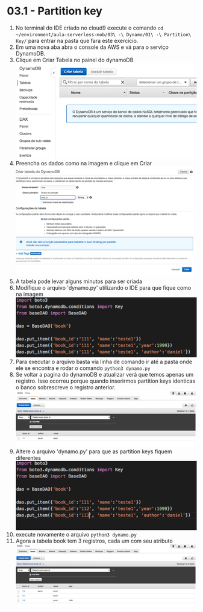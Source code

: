 # 03.1 - Partition key


1. No terminal do IDE criado no cloud9 execute o comando `cd ~/environment/aula-serverless-mob/03\ -\ Dynamo/01\ -\ Partition\ Key/` para entrar na pasta que fara este exercicio.
2. Em uma nova aba abra o console da AWS e vá para o serviço DynamoDB.
3. Clique em Criar Tabela no painel do dynamoDB
![img/partitionkey01.png](img/partitionkey01.png)
4. Preencha os dados como na imagem e clique em Criar
![img/partitionkey02.png](img/partitionkey02.png)
5. A tabela pode levar alguns minutos para ser criada
6. Modifique o arquivo 'dynamo.py' utilizando o IDE para que fique como na imagem
![img/partitionkey03.png](img/partitionkey03.png)
7. Para executar o arquivo basta via linha de comando ir até a pasta onde ele se encontra e rodar o comando `python3 dynamo.py`
8. Se voltar a pagina do dynamoDB e atualizar verá que temos apenas um registro. Isso ocorreu porque quando inserirmos partition keys identicas o banco sobrescreve o registro anterior.
![img/partitionkey04.png](img/partitionkey04.png)
9. Altere o arquivo 'dynamo.py' para que as partition keys fiquem diferentes
![img/partitionkey05.png](img/partitionkey05.png)
10. execute novamente o arquivo `python3 dynamo.py`
11. Agora a tabela book tem 3 registros, cada um com seu atributo
![img/partitionkey06.png](img/partitionkey06.png)